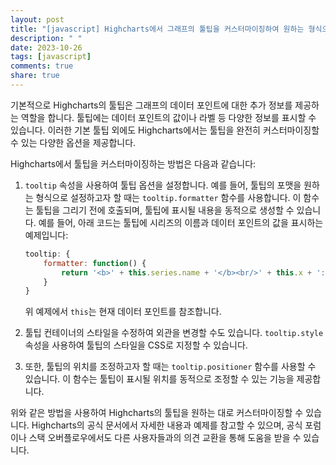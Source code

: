 ```yaml
---
layout: post
title: "[javascript] Highcharts에서 그래프의 툴팁을 커스터마이징하여 원하는 형식으로 표시하는 방법은 무엇인가요?"
description: " "
date: 2023-10-26
tags: [javascript]
comments: true
share: true
---
```


기본적으로 Highcharts의 툴팁은 그래프의 데이터 포인트에 대한 추가 정보를 제공하는 역할을 합니다. 툴팁에는 데이터 포인트의 값이나 라벨 등 다양한 정보를 표시할 수 있습니다. 이러한 기본 툴팁 외에도 Highcharts에서는 툴팁을 완전히 커스터마이징할 수 있는 다양한 옵션을 제공합니다.

Highcharts에서 툴팁을 커스터마이징하는 방법은 다음과 같습니다:

1. `tooltip` 속성을 사용하여 툴팁 옵션을 설정합니다. 예를 들어, 툴팁의 포맷을 원하는 형식으로 설정하고자 할 때는 `tooltip.formatter` 함수를 사용합니다. 이 함수는 툴팁을 그리기 전에 호출되며, 툴팁에 표시될 내용을 동적으로 생성할 수 있습니다. 예를 들어, 아래 코드는 툴팁에 시리즈의 이름과 데이터 포인트의 값을 표시하는 예제입니다:

   ```javascript
   tooltip: {
       formatter: function() {
           return '<b>' + this.series.name + '</b><br/>' + this.x + ': ' + this.y;
       }
   }
   ```

   위 예제에서 `this`는 현재 데이터 포인트를 참조합니다.

2. 툴팁 컨테이너의 스타일을 수정하여 외관을 변경할 수도 있습니다. `tooltip.style` 속성을 사용하여 툴팁의 스타일을 CSS로 지정할 수 있습니다.

3. 또한, 툴팁의 위치를 조정하고자 할 때는 `tooltip.positioner` 함수를 사용할 수 있습니다. 이 함수는 툴팁이 표시될 위치를 동적으로 조정할 수 있는 기능을 제공합니다.

위와 같은 방법을 사용하여 Highcharts의 툴팁을 원하는 대로 커스터마이징할 수 있습니다. Highcharts의 공식 문서에서 자세한 내용과 예제를 참고할 수 있으며, 공식 포럼이나 스택 오버플로우에서도 다른 사용자들과의 의견 교환을 통해 도움을 받을 수 있습니다.